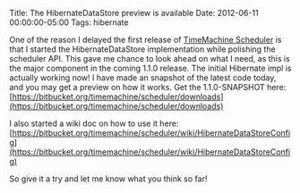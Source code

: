 Title: The HibernateDataStore preview is available
Date: 2012-06-11 00:00:00-05:00
Tags: hibernate


One of the reason I delayed the first release of [TimeMachine Scheduler](https://bitbucket.org/timemachine/scheduler/wiki/Home) is that I started the HibernateDataStore implementation while polishing the scheduler API. This gave me chance to look ahead on what I need, as this is the major component in the coming 1.1.0 release. The initial Hibernate impl is actually working now! I have made an snapshot of the latest code today, and you may get a preview on how it works. Get the 1.1.0-SNAPSHOT here:
[https://bitbucket.org/timemachine/scheduler/downloads](https://bitbucket.org/timemachine/scheduler/downloads)

I also started a wiki doc on how to use it here:
[https://bitbucket.org/timemachine/scheduler/wiki/HibernateDataStoreConfig](https://bitbucket.org/timemachine/scheduler/wiki/HibernateDataStoreConfig)

So give it a try and let me know what you think so far!

